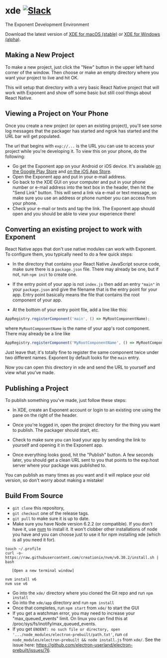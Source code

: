 # xde [![Slack](http://slack.exponentjs.com/badge.svg)](http://slack.exponentjs.com)
The Exponent Development Environment

Download the latest version of [XDE for macOS (stable)](https://xde-updates.exponentjs.com/download/mac) or [XDE for Windows (alpha)](https://xde-updates.exponentjs.com/download/win32).

## Making a New Project

To make a new project, just click the "New" button in the upper left hand corner of the window. Then choose or make an empty directory where you want your project to live and hit OK.

This will setup that directory with a very basic React Native project that will work with Exponent and show off some basic but still cool things about React Native.

## Viewing a Project on Your Phone

Once you create a new project (or open an existing project), you'll see some log messages that the packager has started and ngrok has started and the URL bar will get populated.

The url that begins with `exp://...` is the URL you can use to access your project while you're developing it. To view this on your phone, do the following:

- Go get the Exponent app on your Android or iOS device. It's available [on the Google Play Store](https://play.google.com/store/apps/details?id=host.exp.exponent) and [on the iOS App Store](https://itunes.com/apps/exponent).
- Open the Exponent app and put in your e-mail address.
- Go back to the XDE GUI on your computer and put in your phone number or e-mail address into the text box in the header, then hit the "Send Link" button. This will send a link via e-mail or text message, so make sure you use an address or phone number you can access from your phone.
- Check your e-mail or texts and tap the link. The Exponent app should open and you should be able to view your experience there!

## Converting an existing project to work with Exponent

React Native apps that don't use native modules can work with Exponent. To configure them, you typically need to do a few quick steps:

  * In the directory that contains your React Native JavaScript source code, make sure there is a `package.json` file. There may already be one, but if not, run `npm init` to create one.

  * If the entry point of your app is not `index.js` then add an entry `"main"` in your `package.json` and give the filename that is the entry point for your app. Entry point basically means the file that contains the root component of your app.

  * At the bottom of your entry point file, add a line like this:

  ```js
  AppRegistry.registerComponent('main', () => MyRootComponentName);
  ```

  where `MyRootComponentName` is the name of your app's root component. There may already be a line like

  ```js
  AppRegistry.registerComponent('MyRootComponentName', () => MyRootComponentName);
  ```

  Just leave that; it's totally fine to register the same component twice under two different names. Exponent by default looks for the `main` entry.

  Now you can open this directory in xde and send the URL to yourself and view what you've made.

## Publishing a Project

To publish something you've made, just follow these steps:

  * In XDE, create an Exponent account or login to an existing one using the pane on the right of the header.

  * Once you're logged in, open the project directory for the thing you want to publish. The packager should start, etc.

  * Check to make sure you can load your app by sending the link to yourself and opening it in the Exponent app.

  * Once everything looks good, hit the "Publish" button. A few seconds later, you should get a clean URL sent to you that points to the exp.host server where your package was published to.

You can publish as many times as you want and it will replace your old version, so don't worry about making a mistake!

## Build From Source

- `git clone` this repository,
- `git checkout` one of the release tags.
- `git pull` to make sure it is up to date.
- Make sure you have Node version 6.2.2 (or compatible). If you don't have it, use [nvm]( https://github.com/creationix/nvm) to install it. It won't clobber other installations of node you have and you can choose just to use it for npm installing xde (which is all you need it for).

```shell
touch ~/.profile
curl -o- https://raw.githubusercontent.com/creationix/nvm/v0.30.2/install.sh | bash

   [Open a new terminal window]

nvm install v6
nvm use v6
```

- Go into the `xde/` directory where you cloned the Git repo and run `npm install`
- Go into the `xde/app` directory and run `npm install`
- Once that completes, run `npm start` from `xde/` to start the GUI
- If you get a watchman error, you may need to increase your "max_queued_events" limit. On linux you can find this at /proc/sys/fs/inotify/max_queued_events.
- If you get `ENOENT: no such file or directory, open '.../node_modules/electron-prebuilt/path.txt'`, run `cd node_modules/electron-prebuilt && node install.js` from `xde/`. See the issue here: https://github.com/electron-userland/electron-prebuilt/issues/76.
